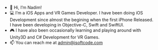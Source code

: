 - 👋 Hi, I’m Nadim!
- 💻 I’m a iOS Apps and VR Games Developer. I have been doing iOS Development since almost the begining when the first iPhone Released. I have been developing in Objective-C, Swift and SwiftUI.
- 🎮 I have also been occasionally learning and playing around with Unity3D and C# Development for VR Games.
- 📫 You can reach me at admin@isoftcode.com

<!---
nadimalam/nadimalam is a ✨ special ✨ repository because its `README.md` (this file) appears on your GitHub profile.
You can click the Preview link to take a look at your changes.
--->
